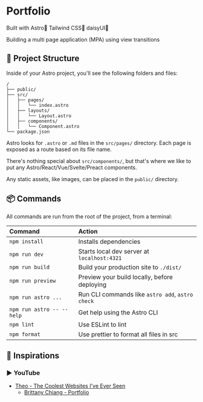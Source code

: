 # Portfolio

Built with Astro🚀 Tailwind CSS💨 daisyUI🌼

Building a multi page application (MPA) using view transitions

## 🚀 Project Structure

Inside of your Astro project, you'll see the following folders and files:

```text
/
├── public/
├── src/
│   ├── pages/
│   │   └── index.astro
│   ├── layouts/
│   │   └── Layout.astro
│   ├── components/
│   │   └── Component.astro
└── package.json
```

Astro looks for `.astro` or `.md` files in the `src/pages/` directory. Each page is exposed as a route based on its file name.

There's nothing special about `src/components/`, but that's where we like to put any Astro/React/Vue/Svelte/Preact components.

Any static assets, like images, can be placed in the `public/` directory.

## 📦 Commands

All commands are run from the root of the project, from a terminal:

| Command                   | Action                                           |
| :------------------------ | :----------------------------------------------- |
| `npm install`             | Installs dependencies                            |
| `npm run dev`             | Starts local dev server at `localhost:4321`      |
| `npm run build`           | Build your production site to `./dist/`          |
| `npm run preview`         | Preview your build locally, before deploying     |
| `npm run astro ...`       | Run CLI commands like `astro add`, `astro check` |
| `npm run astro -- --help` | Get help using the Astro CLI                     |
| `npm lint`                | Use ESLint to lint                               |
| `npm format`              | Use prettier to format all files in src          |

## 🌟 Inspirations

### ▶️ YouTube

- [Theo - The Coolest Websites I've Ever Seen](https://youtu.be/_mKUuTwmKSg)
  - [Brittany Chiang - Portfolio](https://brittanychiang.com/)
